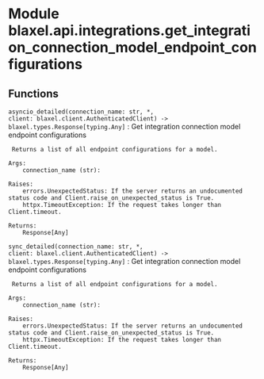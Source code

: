 Module blaxel.api.integrations.get_integration_connection_model_endpoint_configurations
=======================================================================================

Functions
---------

`asyncio_detailed(connection_name: str, *, client: blaxel.client.AuthenticatedClient) ‑> blaxel.types.Response[typing.Any]`
:   Get integration connection model endpoint configurations
    
     Returns a list of all endpoint configurations for a model.
    
    Args:
        connection_name (str):
    
    Raises:
        errors.UnexpectedStatus: If the server returns an undocumented status code and Client.raise_on_unexpected_status is True.
        httpx.TimeoutException: If the request takes longer than Client.timeout.
    
    Returns:
        Response[Any]

`sync_detailed(connection_name: str, *, client: blaxel.client.AuthenticatedClient) ‑> blaxel.types.Response[typing.Any]`
:   Get integration connection model endpoint configurations
    
     Returns a list of all endpoint configurations for a model.
    
    Args:
        connection_name (str):
    
    Raises:
        errors.UnexpectedStatus: If the server returns an undocumented status code and Client.raise_on_unexpected_status is True.
        httpx.TimeoutException: If the request takes longer than Client.timeout.
    
    Returns:
        Response[Any]